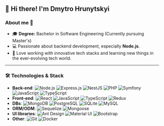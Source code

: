 ## 👋 Hi there! I'm Dmytro Hrunytskyi

### About me 👀

- 🎓 **Degree:** Bachelor in Software Engineering (Currently pursuing Master's)
- 💻 Passionate about backend development, especially **Node.js**.
- 🙂 Love working with innovative tech stacks and learning new things in the ever-evolving tech world.

---

### 🛠️ Technologies & Stack

- **Back-end**: ![Node.js]([https://img.shields.io/badge/Node.js-339933?style=flat&logo=node.js&logoColor=white](https://nodejs.org/en)) ![Express.js](https://img.shields.io/badge/Express.js-000000?style=flat&logo=express&logoColor=white) ![NestJS](https://img.shields.io/badge/NestJS-E0234E?style=flat&logo=nestjs&logoColor=white) ![PHP](https://img.shields.io/badge/PHP-777BB4?style=flat&logo=php&logoColor=white) ![Symfony](https://img.shields.io/badge/Symfony-000000?style=flat&logo=symfony&logoColor=white) ![JavaScript](https://img.shields.io/badge/JavaScript-F7DF1E?style=flat&logo=javascript&logoColor=black) ![TypeScript](https://img.shields.io/badge/TypeScript-3178C6?style=flat&logo=typescript&logoColor=white)
- **Front-end**: ![React](https://img.shields.io/badge/React-61DAFB?style=flat&logo=react&logoColor=black) ![JavaScript](https://img.shields.io/badge/JavaScript-F7DF1E?style=flat&logo=javascript&logoColor=black) ![TypeScript](https://img.shields.io/badge/TypeScript-3178C6?style=flat&logo=typescript&logoColor=white) ![Redux](https://img.shields.io/badge/Redux_Toolkit-764ABC?style=flat&logo=redux&logoColor=white)
- **DBs**: ![MongoDB](https://img.shields.io/badge/MongoDB-47A248?style=flat&logo=mongodb&logoColor=white) ![PostgreSQL](https://img.shields.io/badge/PostgreSQL-4169E1?style=flat&logo=postgresql&logoColor=white) ![SQLite](https://img.shields.io/badge/SQLite-003B57?style=flat&logo=sqlite&logoColor=white) ![MySQL](https://img.shields.io/badge/MySQL-4479A1?style=flat&logo=mysql&logoColor=white)
- **ORM/ODM**: ![Sequelize](https://img.shields.io/badge/Sequelize-52B0E7?style=flat&logo=sequelize&logoColor=white) ![Mongoose](https://img.shields.io/badge/Mongoose-880000?style=flat&logo=mongoose&logoColor=white)
- **UI libraries**: ![Ant Design](https://img.shields.io/badge/Ant_Design-0170FE?style=flat&logo=ant-design&logoColor=white) ![Material UI](https://img.shields.io/badge/Material_UI-0081CB?style=flat&logo=material-ui&logoColor=white) ![Bootstrap](https://img.shields.io/badge/Bootstrap-563D7C?style=flat&logo=bootstrap&logoColor=white)
- **Other**: ![Git](https://img.shields.io/badge/Git-F05032?style=flat&logo=git&logoColor=white) ![Docker](https://img.shields.io/badge/Docker-2496ED?style=flat&logo=docker&logoColor=white)


<!--
**Passion4Coder/Passion4Coder** is a ✨ _special_ ✨ repository because its `README.md` (this file) appears on your GitHub profile.

Here are some ideas to get you started:

- 🔭 I’m currently working on ...
- 🌱 I’m currently learning ...
- 👯 I’m looking to collaborate on ...
- 🤔 I’m looking for help with ...
- 💬 Ask me about ...
- 📫 How to reach me: ...
- 😄 Pronouns: ...
- ⚡ Fun fact: ...
-->
